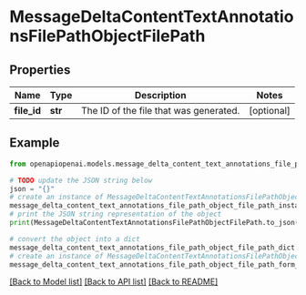 # MessageDeltaContentTextAnnotationsFilePathObjectFilePath


## Properties

Name | Type | Description | Notes
------------ | ------------- | ------------- | -------------
**file_id** | **str** | The ID of the file that was generated. | [optional] 

## Example

```python
from openapiopenai.models.message_delta_content_text_annotations_file_path_object_file_path import MessageDeltaContentTextAnnotationsFilePathObjectFilePath

# TODO update the JSON string below
json = "{}"
# create an instance of MessageDeltaContentTextAnnotationsFilePathObjectFilePath from a JSON string
message_delta_content_text_annotations_file_path_object_file_path_instance = MessageDeltaContentTextAnnotationsFilePathObjectFilePath.from_json(json)
# print the JSON string representation of the object
print(MessageDeltaContentTextAnnotationsFilePathObjectFilePath.to_json())

# convert the object into a dict
message_delta_content_text_annotations_file_path_object_file_path_dict = message_delta_content_text_annotations_file_path_object_file_path_instance.to_dict()
# create an instance of MessageDeltaContentTextAnnotationsFilePathObjectFilePath from a dict
message_delta_content_text_annotations_file_path_object_file_path_form_dict = message_delta_content_text_annotations_file_path_object_file_path.from_dict(message_delta_content_text_annotations_file_path_object_file_path_dict)
```
[[Back to Model list]](../README.md#documentation-for-models) [[Back to API list]](../README.md#documentation-for-api-endpoints) [[Back to README]](../README.md)


